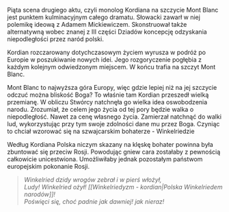 Piąta scena drugiego aktu, czyli monolog Kordiana na szczycie Mont Blanc jest punktem kulminacyjnym całego dramatu. Słowacki zawarł w niej polemikę ideową z Adamem Mickiewiczem. Skonstruował także alternatywną wobec znanej z III części Dziadów koncepcję odzyskania niepodległości przez naród polski.

Kordian rozczarowany dotychczasowym życiem wyrusza w podróż po Europie w poszukiwanie nowych idei. Jego rozgoryczenie pogłębia z każdym kolejnym odwiedzonym miejscem. W końcu trafia na szczyt Mont Blanc.

Mont Blanc to najwyższa góra Europy, więc gdzie lepiej niż na jej szczycie odczuć można bliskość Boga? To właśnie tam Kordian przeszedł wielką przemianę. W obliczu Stwórcy natchnęła go wielka idea oswobodzenia narodu. Zrozumiał, że celem jego życia od tej pory będzie walka o niepodległość. Nawet za cenę własnego życia. Zamierzał natchnąć do walki lud, wykorzystując przy tym swoje zdolności dane mu przez Boga. Czyniąc to chciał wzorować się na szwajcarskim bohaterze - Winkelriedzie

Według Kordiana Polska niczym skazany na klęskę bohater powinna była zbuntować się przeciw Rosji. Powodując gniew cara zostałaby z pewnością całkowicie unicestwiona. Umożliwiłaby jednak pozostałym państwom europejskim pokonanie Rosji.

>*Winkelried dzidy wrogów zebrał i w pierś włożył,  
Ludy! Winkelried ożył! [[Winkelriedyzm - kordian|Polska Winkelriedem narodów]]!  
Poświęci się, choć padnie jak dawniej! jak nieraz!*

